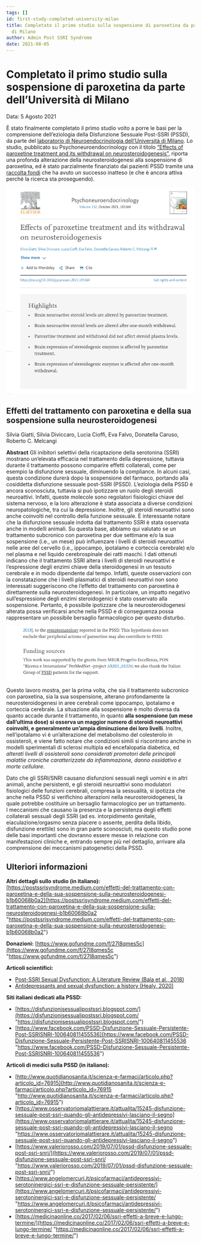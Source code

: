 ```yaml
---
tags: []
id: first-study-completed-university-milan
title: Completato il primo studio sulla sospensione di paroxetina da parte dell’Università
  di Milano
author: Admin Post SSRI Syndrome
date: 2021-08-05
---
```


# Completato il primo studio sulla sospensione di paroxetina da parte dell’Università di Milano

Data: 5 Agosto 2021

È stato finalmente completato il primo studio volto a porre le basi per la comprensione dell’eziologia della Disfunzione Sessuale Post-SSRI (PSSD), da parte del [laboratorio di Neuroendocrinologia dell’Università di Milano](http://eng.disfeb.unimi.it/ecm/home/research/research-labs/laboratory-of-neuroendocrinology "Pagina del laboratorio."). Lo studio, pubblicato su Psychoneuroendocrinology con il titolo [“Effects of paroxetine treatment and its withdrawal on neurosteroidogenesis”](https://authors.elsevier.com/c/1dTfu15hUdTGgL), riporta una profonda alterazione della neurosteroidogenesi alla sospensione di paroxetina, ed è stato parzialmente finanziato dai pazienti PSSD tramite una [raccolta fondi](https://postssrisyndrome.org/completato-il-primo-studio-sulla-sospensione-di-paroxetina-da-parte-delluniversita-di-milano-nel-contesto-della-ricerca-sulleziologia-della-disfunzione-sessuale-post-ssri-pssd/m/f/27l8qmes5c "Vai alla raccolta fondi su GoFundMe") che ha avuto un successo inatteso (e che è ancora attiva perché la ricerca sta proseguendo).

![](../img/schermata-2021-08-04-alle-18-15-07.png)

## **Effetti del trattamento con paroxetina e della sua sospensione sulla neurosteroidogenesi**

Silvia Giatti, Silvia Diviccaro, Lucia Cioffi, Eva Falvo, Donatella Caruso, Roberto C. Melcangi

**Abstract**
Gli inibitori selettivi della ricaptazione della serotonina (SSRI) mostrano un’elevata efficacia nel trattamento della depressione, tuttavia durante il trattamento possono comparire effetti collaterali, come per esempio la disfunzione sessuale, diminuendo la compliance. In alcuni casi, questa condizione durerà dopo la sospensione del farmaco, portando alla cosiddetta disfunzione sessuale post-SSRI (PSSD). L’eziologia della PSSD è ancora sconosciuta, tuttavia si può ipotizzare un ruolo degli steroidi neuroattivi. Infatti, queste molecole sono regolatori fisiologici chiave del sistema nervoso, e la loro alterazione è stata associata a diverse condizioni neuropatologiche, tra cui la depressione. Inoltre, gli steroidi neuroattivi sono anche coinvolti nel controllo della funzione sessuale. È interessante notare che la disfunzione sessuale indotta dal trattamento SSRI è stata osservata anche in modelli animali. Su questa base, abbiamo qui valutato se un trattamento subcronico con paroxetina per due settimane e/o la sua sospensione (i.e., un mese) può influenzare i livelli di steroidi neuroattivi nelle aree del cervello (i.e., ippocampo, ipotalamo e corteccia cerebrale) e/o nel plasma e nel liquido cerebrospinale dei ratti maschi. I dati ottenuti indicano che il trattamento SSRI altera i livelli di steroidi neuroattivi e l’espressione degli enzimi chiave della steroidogenesi in un tessuto cerebrale e in modo dipendente dal tempo. Infatti, queste osservazioni con la constatazione che i livelli plasmatici di steroidi neuroattivi non sono interessati suggeriscono che l’effetto del trattamento con paroxetina è direttamente sulla neurosteroidogenesi. In particolare, un impatto negativo sull’espressione degli enzimi steroidogenici è stato osservato alla sospensione. Pertanto, è possibile ipotizzare che la neurosteroidogenesi alterata possa verificarsi anche nella PSSD e di conseguenza possa rappresentare un possibile bersaglio farmacologico per questo disturbo.

![Paper thanks the Italian Group of PSSD patients](../img/funding-sources.png)

Questo lavoro mostra, per la prima volta, che sia il trattamento subcronico con paroxetina, sia la sua sospensione, alterano profondamente la neurosteroidogenesi in aree cerebrali come ippocampo, ipotalamo e corteccia cerebrale. La situazione alla sospensione è molto diversa da quanto accade durante il trattamento, in quanto **alla sospensione (un mese dall’ultima dose) si osserva un maggior numero di steroidi neuroattivi coinvolti, e generalmente un’ampia diminuzione dei loro livelli**. Inoltre, nell’ipotalamo vi è un’alterazione del metabolismo del colesterolo in ossisteroli, e viene fatto notare che condizioni simili si riscontrano anche in modelli sperimentali di sclerosi multipla ed encefalopatia diabetica, ed _alterati livelli di ossisteroli sono considerati promotori delle principali malattie croniche caratterizzate da infiammazione, danno ossidativo e morte cellulare_.

Dato che gli SSRI/SNRI causano disfunzioni sessuali negli uomini e in altri animali, anche persistenti, e gli steroidi neuroattivi sono modulatori fisiologici delle funzioni cerebrali, compresa la sessualità, si ipotizza che anche nella PSSD si verifichino alterazioni nella neurosteroidogenesi, la quale potrebbe costituire un bersaglio farmacologico per un trattamento.  
I meccanismi che causano la presenza e la persistenza degli effetti collaterali sessuali degli SSRI (ad es. intorpidimento genitale, eiaculazione/orgasmo senza piacere o assente, perdita della libido, disfunzione erettile) sono in gran parte sconosciuti, ma questo studio pone delle basi importanti che dovranno essere messe in relazione con manifestazioni cliniche e, entrando sempre più nel dettaglio, arrivare alla comprensione dei meccanismi patogenetici della PSSD.

## **Ulteriori informazioni**

**Altri dettagli sullo studio (in italiano):** [https://postssrisyndrome.medium.com/effetti-del-trattamento-con-paroxetina-e-della-sua-sospensione-sulla-neurosteroidogenesi-b1b60068b0a2](https://postssrisyndrome.medium.com/effetti-del-trattamento-con-paroxetina-e-della-sua-sospensione-sulla-neurosteroidogenesi-b1b60068b0a2 "https://postssrisyndrome.medium.com/effetti-del-trattamento-con-paroxetina-e-della-sua-sospensione-sulla-neurosteroidogenesi-b1b60068b0a2")

**Donazioni:** [https://www.gofundme.com/f/27l8qmes5c](https://www.gofundme.com/f/27l8qmes5c "https://www.gofundme.com/f/27l8qmes5c")

**Articoli scientifici:**

* [Post-SSRI Sexual Dysfunction: A Literature Review (Bala et al., 2018)](https://www.sciencedirect.com/science/article/pii/S2050052117300720?via%3Dihub "Apri il paper in una nuova finestra")
* [Antidepressants and sexual dysfunction: a history (Healy, 2020)](https://journals.sagepub.com/doi/10.1177/0141076819899299)

**Siti italiani dedicati alla PSSD:**

* [https://disfunzionisessualipostssri.blogspot.com/](https://disfunzionisessualipostssri.blogspot.com/ "https://disfunzionisessualipostssri.blogspot.com/")
* [https://www.facebook.com/PSSD-Disfunzione-Sessuale-Persistente-Post-SSRISNRI-100640811455536](https://www.facebook.com/PSSD-Disfunzione-Sessuale-Persistente-Post-SSRISNRI-100640811455536 "https://www.facebook.com/PSSD-Disfunzione-Sessuale-Persistente-Post-SSRISNRI-100640811455536")

**Articoli di medici sulla PSSD (in italiano):**

* [http://www.quotidianosanita.it/scienza-e-farmaci/articolo.php?articolo_id=76915](http://www.quotidianosanita.it/scienza-e-farmaci/articolo.php?articolo_id=76915 "http://www.quotidianosanita.it/scienza-e-farmaci/articolo.php?articolo_id=76915")
* [https://www.osservatoriomalattierare.it/attualita/15245-disfunzione-sessuale-post-ssri-quando-gli-antidepressivi-lasciano-il-segno](https://www.osservatoriomalattierare.it/attualita/15245-disfunzione-sessuale-post-ssri-quando-gli-antidepressivi-lasciano-il-segno "https://www.osservatoriomalattierare.it/attualita/15245-disfunzione-sessuale-post-ssri-quando-gli-antidepressivi-lasciano-il-segno")
* [https://www.valeriorosso.com/2019/07/01/pssd-disfunzione-sessuale-post-ssri-snri/](https://www.valeriorosso.com/2019/07/01/pssd-disfunzione-sessuale-post-ssri-snri/ "https://www.valeriorosso.com/2019/07/01/pssd-disfunzione-sessuale-post-ssri-snri/")
* [https://www.angelomercuri.it/psicofarmaci/antidepressivi-serotoninergici-ssri-e-disfunzione-sessuale-persistente/](https://www.angelomercuri.it/psicofarmaci/antidepressivi-serotoninergici-ssri-e-disfunzione-sessuale-persistente/ "https://www.angelomercuri.it/psicofarmaci/antidepressivi-serotoninergici-ssri-e-disfunzione-sessuale-persistente/")
* [https://medicinaonline.co/2017/02/06/ssri-effetti-a-breve-e-lungo-termine/](https://medicinaonline.co/2017/02/06/ssri-effetti-a-breve-e-lungo-termine/ "https://medicinaonline.co/2017/02/06/ssri-effetti-a-breve-e-lungo-termine/")